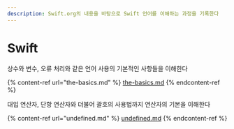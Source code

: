 ```yaml
---
description: Swift.org의 내용을 바탕으로 Swift 언어를 이해하는 과정을 기록한다
---
```


# Swift

상수와 변수, 오류 처리와 같은 언어 사용의 기본적인 사항들을 이해한다

{% content-ref url="the-basics.md" %}
[the-basics.md](the-basics.md)
{% endcontent-ref %}

대입 연산자, 단항 연산자와 더불어 괄호의 사용법까지 연산자의 기본을 이해한다

{% content-ref url="undefined.md" %}
[undefined.md](undefined.md)
{% endcontent-ref %}



